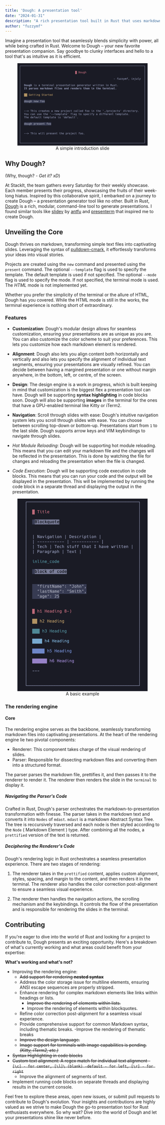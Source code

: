 ```yaml
---
title: 'Dough: A presentation tool'
date: "2024-01-31"
description: "A rich presentation tool built in Rust that uses markdown for content generation."
author: "fuzzymf"
---
```

<style>
 .centered {
 justify-content: center;
 align-items: center;
 display: flex;
 flex-direction: column;
 }
</style>

Imagine a presentation tool that seamlessly blends simplicity with power, all while being crafted in Rust. Welcome to Dough – your new favorite presentation companion. Say goodbye to clunky interfaces and hello to a tool that's as intuitive as it is efficient.

<figure class="centered">
<!-- <img alt= 'introduction'  src ="https://anubhavp.dev/assets/img/dough/introduction.png" class="h-50 w-50"> -->
<img alt= 'introduction'  src ="../assets/img/dough/introduction.png" class="h-100 w-100">
<figcaption>
A simple introduction slide
</figcaption>
</figure>

## Why Dough?

(Why, though? - *Get it? xD*)

At StackIt, the team gathers every Saturday for their weekly showcase. Each member presents their progress, showcasing the fruits of their week-long hiatus. Inspired by this collaborative spirit, I embarked on a journey to create Dough – a presentation generator tool like no other. Built in Rust, [Dough](https://github.com/fuzzymfx/dough) is a rich, modular, command-line tool to generate presentations. I found similar tools like [slidev](sli.dev) by [antfu](https://antfu.me/) and [presenterm](https://github.com/mfontanini/presenterm) that inspired me to create Dough.

## Unveiling the Core

Dough thrives on markdown, transforming simple text files into captivating slides. Leveraging the syntax of [pulldown-cmark](https://talk.commonmark.org/t/pulldown-cmark-commonmark-in-rust/1205), it effortlessly transforms your ideas into visual stories.

Projects are created using the `new` command and presented using the `present` command. The optional `--template` flag is used to specify the template. The default template is used if not specified. The optional `--mode` flag is used to specify the mode. If not specified, the terminal mode is used. The *HTML* mode is not implemented yet.

Whether you prefer the simplicity of the terminal or the allure of HTML, Dough has you covered. While the HTML mode is still in the works, the terminal experience is nothing short of extraordinary.

### Features

- **Customization**: Dough's modular design allows for seamless customization, ensuring your presentations are as unique as you are. You can also customize the color scheme to suit your preferences. This lets you customize how each markdown element is rendered.

- **Alignment**: Dough also lets you align content both horizontally and vertically and also lets you specify the alignment of individual text segments, ensuring your presentations are visually refined. You can decide between having a margined presentation or one without margin anywhere, in the bottom, left, or centre, of the screen.

- **Design**: The design engine is a work in progress, which is built keeping in mind that customization is the biggest flex a presentation tool can have. Dough will be supporting **syntax highlighting** in code blocks soon. Dough will also be supporting **images** in the terminal for the ones that have a GPU-enabled terminal like Kitty or iTerm2.

- **Navigation**: Scroll through slides with ease: Dough's intuitive navigation system lets you scroll through slides with ease. You can choose between scrolling top-down or bottom-up. Presentations start from `1` to the last slide. Dough supports arrow keys and VIM keybindings to navigate through slides.

- *Hot Module Reloading*: Dough will be supporting hot module reloading. This means that you can edit your markdown file and the changes will be reflected in the presentation. This is done by watching the file for changes and reloading the presentation when the file is changed.

- *Code Execution*: Dough will be supporting code execution in code blocks. This means that you can run your code and the output will be displayed in the presentation. This will be implemented by running the code block in a separate thread and displaying the output in the presentation.


<figure class="centered">
<!-- <img alt= 'introduction'  src ="https://anubhavp.dev/assets/img/dough/introduction.png" class="h-50 w-50"> -->
<img alt= 'introduction'  src ="../assets/img/dough/example.png" class="h-100 w-50">
<figcaption>
A basic example
</figcaption>
</figure>

### The rendering engine

#### Core

The rendering engine serves as the backbone, seamlessly transforming markdown files into captivating presentations. At the heart of the rendering engine lie two pivotal components:

- Renderer: This component takes charge of the visual rendering of slides.
- Parser: Responsible for dissecting markdown files and converting them into a structured format.

The parser parses the markdown file, prettifies it, and then passes it to the renderer to render it. The renderer then renders the slide in the `terminal` to display it.

##### Navigating the Parser's Code

Crafted in Rust, Dough's parser orchestrates the markdown-to-presentation transformation with finesse. The parser takes in the markdown text and converts it into `Nodes` of `mdast`. `mdast` is a markdown Abstract Syntax Tree. The tree is reccursively traversed and each node is then styled according to the `Node` ( Markdown Element ) type. After combining all the nodes, a `prettified` version of the text is returned.

##### Deciphering the Renderer's Code

Dough's rendering logic in Rust orchestrates a seamless presentation experience. There are two stages of rendering:

1. The renderer takes in the `prettified` content, applies custom alignment, styles, spacing, and margin to the content, and then renders it in the terminal. The renderer also handles the color correction post-alignment to ensure a seamless visual experience.

2. The renderer then handles the navigation actions, the scrolling mechanism and the keybindings. It controls the flow of the presentation and is responsible for rendering the slides in the terminal.

## Contributing

If you're eager to dive into the world of Rust and looking for a project to contribute to, Dough presents an exciting opportunity. Here's a breakdown of what's currently working and what areas could benefit from your expertise:

**What's working and what's not?**

- Improving the rendering engine:
  - ~~Add support for rendering **nested syntax**~~
  - Address the color storage issue for multiline elements, ensuring ANSI escape sequences are properly stripped.
  - Enhance rendering for complex markdown elements like links within headings or lists.
    - ~~Improve the rendering of elements within lists.~~
    - Improve the rendering of elements within blockquotes.
  - Refine color correction post-alignment for a seamless visual experience.
  - Provide comprehensive support for common Markdown syntax, including thematic breaks.
    -Improve the rendering of thematic breaks
  - ~~Improve the design language.~~
  - ~~Image support for terminals with image capabilities is pending. *(Kitty, iTerm2, etc.)*~~
- ~~Syntax Highlighting in code blocks~~
- ~~Custom text alignment: A regex match for individual text alignment - `[\c] - for center, [\l]\ (blank) -default - for left, [\r] - for right`~~
  - Improve the alignment of segments of text.
- Implement running code blocks on separate threads and displaying results in the current console.

Feel free to explore these areas, open new issues, or submit pull requests to contribute to Dough's evolution. Your insights and contributions are highly valued as we strive to make Dough the go-to presentation tool for Rust enthusiasts everywhere. So why wait? Dive into the world of Dough and let your presentations shine like never before.
